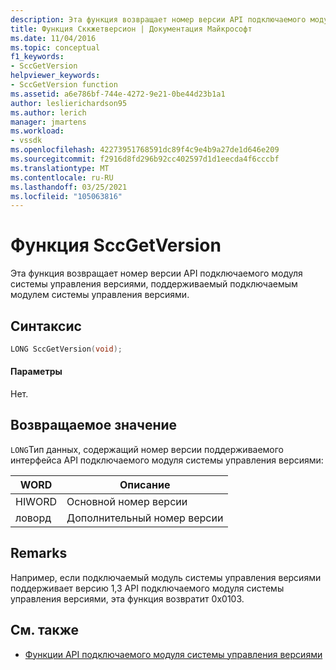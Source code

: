 ```yaml
---
description: Эта функция возвращает номер версии API подключаемого модуля системы управления версиями, поддерживаемый подключаемым модулем системы управления версиями.
title: Функция Сккжетверсион | Документация Майкрософт
ms.date: 11/04/2016
ms.topic: conceptual
f1_keywords:
- SccGetVersion
helpviewer_keywords:
- SccGetVersion function
ms.assetid: a6e786bf-744e-4272-9e21-0be44d23b1a1
author: leslierichardson95
ms.author: lerich
manager: jmartens
ms.workload:
- vssdk
ms.openlocfilehash: 42273951768591dc89f4c9e4b9a27de1d646e209
ms.sourcegitcommit: f2916d8fd296b92cc402597d1d1eecda4f6cccbf
ms.translationtype: MT
ms.contentlocale: ru-RU
ms.lasthandoff: 03/25/2021
ms.locfileid: "105063816"
---
```

# <a name="sccgetversion-function"></a>Функция SccGetVersion
Эта функция возвращает номер версии API подключаемого модуля системы управления версиями, поддерживаемый подключаемым модулем системы управления версиями.

## <a name="syntax"></a>Синтаксис

```cpp
LONG SccGetVersion(void);
```

#### <a name="parameters"></a>Параметры
 Нет.

## <a name="return-value"></a>Возвращаемое значение
 `LONG`Тип данных, содержащий номер версии поддерживаемого интерфейса API подключаемого модуля системы управления версиями:

|WORD|Описание|
|----------|-----------------|
|HIWORD|Основной номер версии|
|ловорд|Дополнительный номер версии|

## <a name="remarks"></a>Remarks
 Например, если подключаемый модуль системы управления версиями поддерживает версию 1,3 API подключаемого модуля системы управления версиями, эта функция возвратит 0x0103.

## <a name="see-also"></a>См. также
- [Функции API подключаемого модуля системы управления версиями](../extensibility/source-control-plug-in-api-functions.md)
